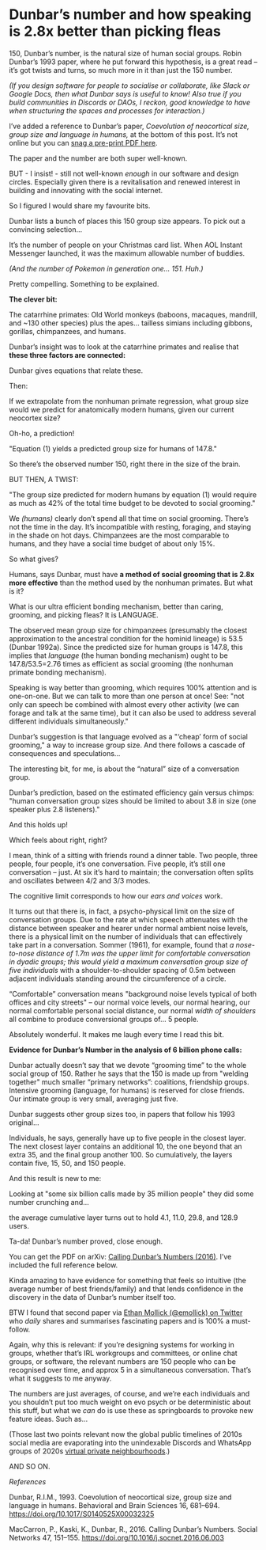 # Dunbar’s number and how speaking is 2.8x better than picking fleas

150, Dunbar’s number, is the natural size of human social groups. Robin
Dunbar’s 1993 paper, where he put forward this hypothesis, is a great read –
it’s got twists and turns, so much more in it than just the 150 number.

_(If you design software for people to socialise or collaborate, like Slack or
Google Docs, then what Dunbar says is useful to know! Also true if you build
communities in Discords or DAOs, I reckon, good knowledge to have when
structuring the spaces and processes for interaction.)_

I’ve added a reference to Dunbar’s paper, _Coevolution of neocortical size,
group size and language in humans,_ at the bottom of this post. It’s not
online but you can [snag a pre-print PDF
here](https://pdodds.w3.uvm.edu/files/papers/others/1993/dunbar1993a.pdf).

The paper and the number are both super well-known.

BUT - I insist! - still not well-known _enough_ in our software and design
circles. Especially given there is a revitalisation and renewed interest in
building and innovating with the social internet.

So I figured I would share my favourite bits.

Dunbar lists a bunch of places this 150 group size appears. To pick out a
convincing selection…

It’s the number of people on your Christmas card list. When AOL Instant
Messenger launched, it was the maximum allowable number of buddies.

_(And the number of Pokemon in generation one… 151. Huh.)_

Pretty compelling. Something to be explained.

**The clever bit:**

The catarrhine primates: Old World monkeys (baboons, macaques, mandrill, and
~130 other species) plus the apes… tailless simians including gibbons,
gorillas, chimpanzees, and humans.

Dunbar’s insight was to look at the catarrhine primates and realise that
**these three factors are connected:**

Dunbar gives equations that relate these.

Then:

If we extrapolate from the nonhuman primate regression, what group size would
we predict for anatomically modern humans, given our current neocortex size?

Oh-ho, a prediction!

"Equation (1) yields a predicted group size for humans of 147.8."

So there’s the observed number 150, right there in the size of the brain.

BUT THEN, A TWIST:

"The group size predicted for modern humans by equation (1) would require as
much as 42% of the total time budget to be devoted to social grooming."

We _(humans)_ clearly don’t spend all that time on social grooming. There’s
not the time in the day. It’s incompatible with resting, foraging, and staying
in the shade on hot days. Chimpanzees are the most comparable to humans, and
they have a social time budget of about only 15%.

So what gives?

Humans, says Dunbar, must have **a method of social grooming that is 2.8x more
effective** than the method used by the nonhuman primates. But what is it?

What is our ultra efficient bonding mechanism, better than caring, grooming,
and picking fleas? It is LANGUAGE.

The observed mean group size for chimpanzees (presumably the closest
approximation to the ancestral condition for the hominid lineage) is 53.5
(Dunbar 1992a). Since the predicted size for human groups is 147.8, this
implies that _language_ (the human bonding mechanism) ought to be
147.8/53.5=2.76 times as efficient as social grooming (the nonhuman primate
bonding mechanism).

Speaking is way better than grooming, which requires 100% attention and is
one-on-one. But we can talk to more than one person at once! See: "not only
can speech be combined with almost every other activity (we can forage and
talk at the same time), but it can also be used to address several different
individuals simultaneously."

Dunbar’s suggestion is that language evolved as a "‘cheap’ form of social
grooming," a way to increase group size. And there follows a cascade of
consequences and speculations…

The interesting bit, for me, is about the “natural” size of a conversation
group.

Dunbar’s prediction, based on the estimated efficiency gain versus chimps:
"human conversation group sizes should be limited to about 3.8 in size (one
speaker plus 2.8 listeners)."

And this holds up!

Which feels about right, right?

I mean, think of a sitting with friends round a dinner table. Two people,
three people, four people, it’s one conversation. Five people, it’s still one
conversation – just. At six it’s hard to maintain; the conversation often
splits and oscillates between 4/2 and 3/3 modes.

The cognitive limit corresponds to how our _ears and voices_ work.

It turns out that there is, in fact, a psycho-physical limit on the size of
conversation groups. Due to the rate at which speech attenuates with the
distance between speaker and hearer under normal ambient noise levels, there
is a physical limit on the number of individuals that can effectively take
part in a conversation. Sommer (1961), for example, found that _a nose-to-nose
distance of 1.7m was the upper limit for comfortable conversation in dyadic
groups; this would yield a maximum conversation group size of five
individuals_ with a shoulder-to-shoulder spacing of 0.5m between adjacent
individuals standing around the circumference of a circle.

“Comfortable” conversation means "background noise levels typical of both
offices and city streets" – our normal voice levels, our normal hearing, our
normal comfortable personal social distance, our normal _width of shoulders_
all combine to produce conversional groups of… 5 people.

Absolutely wonderful. It makes me laugh every time I read this bit.

**Evidence for Dunbar’s Number in the analysis of 6 billion phone calls:**

Dunbar actually doesn’t say that we devote “grooming time” to the whole social
group of 150. Rather he says that the 150 is made up from "welding together"
much smaller “primary networks”: coalitions, friendship groups. Intensive
grooming (language, for humans) is reserved for close friends. Our intimate
group is very small, averaging just five.

Dunbar suggests other group sizes too, in papers that follow his 1993
original…

Individuals, he says, generally have up to five people in the closest layer.
The next closest layer contains an additional 10, the one beyond that an extra
35, and the final group another 100. So cumulatively, the layers contain five,
15, 50, and 150 people.

And this result is new to me:

Looking at "some six billion calls made by 35 million people" they did some
number crunching and…

the average cumulative layer turns out to hold 4.1, 11.0, 29.8, and 128.9
users.

Ta-da! Dunbar’s number proved, close enough.

You can get the PDF on arXiv: [Calling Dunbar’s Numbers
(2016)](https://arxiv.org/abs/1604.02400). I’ve included the full reference
below.

Kinda amazing to have evidence for something that feels so intuitive (the
average number of best friends/family) and that lends confidence in the
discovery in the data of Dunbar’s number itself too.

BTW I found that second paper via [Ethan Mollick (@emollick) on
Twitter](https://twitter.com/emollick) who _daily_ shares and summarises
fascinating papers and is 100% a must-follow.

Again, why this is relevant: if you’re designing systems for working in
groups, whether that’s IRL workgroups and committees, or online chat groups,
or software, the relevant numbers are 150 people who can be recognised over
time, and approx 5 in a simultaneous conversation. That’s what it suggests to
me anyway.

The numbers are just averages, of course, and we’re each individuals and you
shouldn’t put too much weight on evo psych or be deterministic about this
stuff, but what we _can_ do is use these as springboards to provoke new
feature ideas. Such as…

(Those last two points relevant now the global public timelines of 2010s
social media are evaporating into the unindexable Discords and WhatsApp groups
of 2020s [virtual private neighbourhoods](/home/2021/01/07/dunbar_spaces).)

AND SO ON.

_References_

Dunbar, R.I.M., 1993. Coevolution of neocortical size, group size and language
in humans. Behavioral and Brain Sciences 16, 681–694.
<https://doi.org/10.1017/S0140525X00032325>

MacCarron, P., Kaski, K., Dunbar, R., 2016. Calling Dunbar’s Numbers. Social
Networks 47, 151–155. <https://doi.org/10.1016/j.socnet.2016.06.003>
